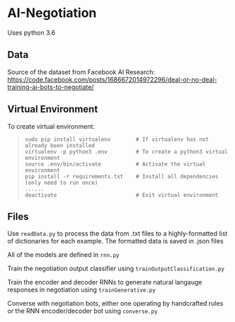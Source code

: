 # AI-Negotiation

Uses python 3.6

## Data
Source of the dataset from Facebook AI Research: https://code.facebook.com/posts/1686672014972296/deal-or-no-deal-training-ai-bots-to-negotiate/



## Virtual Environment
To create virtual environment:

>```
>sudo pip install virtualenv        # If virtualenv has not already been installed
>virtualenv -p python3 .env         # To create a python3 virtual environment
>source .env/bin/activate           # Activate the virtual environment
>pip install -r requirements.txt    # Install all dependencies (only need to run once)
>......
>deactivate                         # Exit virtual environment
>```

## Files

Use `readData.py` to process the data from .txt files to a highly-formatted list of dictionaries for each example. 
The formatted data is saved in .json files

All of the models are defined in `rnn.py`

Train the negotiation output classifier using `trainOutputClassification.py`

Train the encoder and decoder RNNs to generate natural langauge responses in negotiation using `trainGenerative.py`

Converse with negotiation bots, either one operating by handcrafted rules or the RNN encoder/decoder bot using `converse.py`
